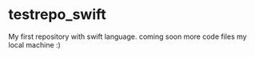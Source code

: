 # testrepo_swift
My first repository with swift language. coming soon more code files my local machine :)
